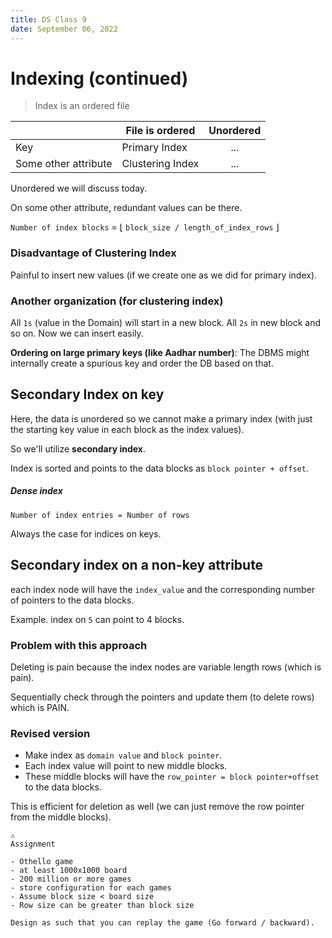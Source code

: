 ```yaml
---
title: DS Class 9
date: September 06, 2022
---
```


# Indexing (continued)

> Index is an ordered file

|| File is ordered | Unordered|
|----|---------------|:--------:|
|Key | Primary Index|... |
|Some other attribute| Clustering Index|...|

Unordered we will discuss today.

On some other attribute, redundant values can be there.

`Number of index blocks` = $\lfloor$ `block_size / length_of_index_rows`  $\rfloor$

### Disadvantage of Clustering Index

Painful to insert new values (if we create one as we did for primary index).

### Another organization (for clustering index)

All `1s` (value in the Domain) will start in a new block. All `2s` in new block and so on. Now we can insert easily.

**Ordering on large primary keys (like Aadhar number)**: The DBMS might internally create a spurious key and order the DB based on that.

## Secondary Index on key

Here, the data is unordered so we cannot make a primary index (with just the starting key value in each block as the index values).

So we'll utilize **secondary index**.

Index is sorted and points to the data blocks as `block pointer + offset`.

##### Dense index

`Number of index entries = Number of rows`

Always the case for indices on keys.

## Secondary index on a non-key attribute

each index node will have the `index_value` and the corresponding number of pointers to the data blocks.

Example. index on `5` can point to 4 blocks.

### Problem with this approach

Deleting is pain because the index nodes are variable length rows (which is pain).

Sequentially check through the pointers and update them (to delete rows) which is PAIN.

### Revised version

- Make index as `domain value` and `block pointer`.
- Each index value will point to new middle blocks.
- These middle blocks will have the `row_pointer = block pointer+offset` to the data blocks.

This is efficient for deletion as well (we can just remove the row pointer from the middle blocks).


```
⚠️
Assignment

- Othello game
- at least 1000x1000 board
- 200 million or more games
- store configuration for each games
- Assume block size < board size
- Row size can be greater than block size

Design as such that you can replay the game (Go forward / backward).
```

